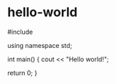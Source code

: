 # hello-world
#include <iostream>

using namespace std;

int main()
{
  cout << "Hello world!";
  
  return 0;
}
